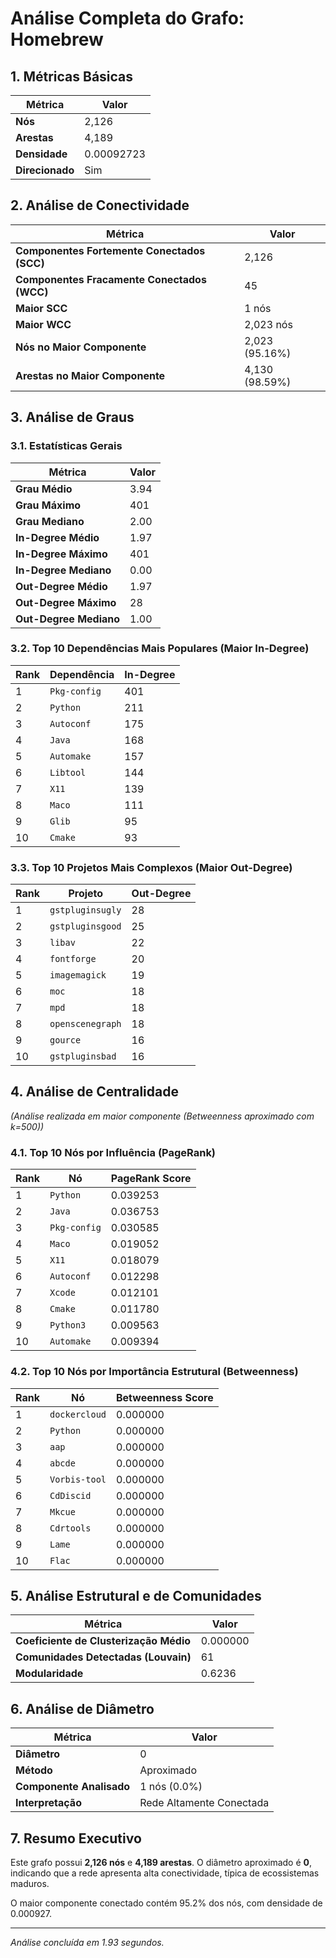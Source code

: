 # Análise Completa do Grafo: Homebrew

## 1. Métricas Básicas
| Métrica | Valor |
|---------|-------|
| **Nós** | 2,126 |
| **Arestas** | 4,189 |
| **Densidade** | 0.00092723 |
| **Direcionado** | Sim |

## 2. Análise de Conectividade
| Métrica | Valor |
|---------|-------|
| **Componentes Fortemente Conectados (SCC)** | 2,126 |
| **Componentes Fracamente Conectados (WCC)** | 45 |
| **Maior SCC** | 1 nós |
| **Maior WCC** | 2,023 nós |
| **Nós no Maior Componente** | 2,023 (95.16%) |
| **Arestas no Maior Componente** | 4,130 (98.59%) |

## 3. Análise de Graus
### 3.1. Estatísticas Gerais
| Métrica | Valor |
|---------|-------|
| **Grau Médio** | 3.94 |
| **Grau Máximo** | 401 |
| **Grau Mediano** | 2.00 |
| **In-Degree Médio** | 1.97 |
| **In-Degree Máximo** | 401 |
| **In-Degree Mediano** | 0.00 |
| **Out-Degree Médio** | 1.97 |
| **Out-Degree Máximo** | 28 |
| **Out-Degree Mediano** | 1.00 |

### 3.2. Top 10 Dependências Mais Populares (Maior In-Degree)
| Rank | Dependência | In-Degree |
|------|-------------|-----------|
| 1 | `Pkg-config` | 401 |
| 2 | `Python` | 211 |
| 3 | `Autoconf` | 175 |
| 4 | `Java` | 168 |
| 5 | `Automake` | 157 |
| 6 | `Libtool` | 144 |
| 7 | `X11` | 139 |
| 8 | `Maco` | 111 |
| 9 | `Glib` | 95 |
| 10 | `Cmake` | 93 |

### 3.3. Top 10 Projetos Mais Complexos (Maior Out-Degree)
| Rank | Projeto | Out-Degree |
|------|---------|------------|
| 1 | `gstpluginsugly` | 28 |
| 2 | `gstpluginsgood` | 25 |
| 3 | `libav` | 22 |
| 4 | `fontforge` | 20 |
| 5 | `imagemagick` | 19 |
| 6 | `moc` | 18 |
| 7 | `mpd` | 18 |
| 8 | `openscenegraph` | 18 |
| 9 | `gource` | 16 |
| 10 | `gstpluginsbad` | 16 |

## 4. Análise de Centralidade
_(Análise realizada em maior componente (Betweenness aproximado com k=500))_

### 4.1. Top 10 Nós por Influência (PageRank)
| Rank | Nó | PageRank Score |
|------|-----|----------------|
| 1 | `Python` | 0.039253 |
| 2 | `Java` | 0.036753 |
| 3 | `Pkg-config` | 0.030585 |
| 4 | `Maco` | 0.019052 |
| 5 | `X11` | 0.018079 |
| 6 | `Autoconf` | 0.012298 |
| 7 | `Xcode` | 0.012101 |
| 8 | `Cmake` | 0.011780 |
| 9 | `Python3` | 0.009563 |
| 10 | `Automake` | 0.009394 |

### 4.2. Top 10 Nós por Importância Estrutural (Betweenness)
| Rank | Nó | Betweenness Score |
|------|-----|-------------------|
| 1 | `dockercloud` | 0.000000 |
| 2 | `Python` | 0.000000 |
| 3 | `aap` | 0.000000 |
| 4 | `abcde` | 0.000000 |
| 5 | `Vorbis-tool` | 0.000000 |
| 6 | `CdDiscid` | 0.000000 |
| 7 | `Mkcue` | 0.000000 |
| 8 | `Cdrtools` | 0.000000 |
| 9 | `Lame` | 0.000000 |
| 10 | `Flac` | 0.000000 |

## 5. Análise Estrutural e de Comunidades
| Métrica | Valor |
|---------|-------|
| **Coeficiente de Clusterização Médio** | 0.000000 |
| **Comunidades Detectadas (Louvain)** | 61 |
| **Modularidade** | 0.6236 |

## 6. Análise de Diâmetro
| Métrica | Valor |
|---------|-------|
| **Diâmetro** | 0 |
| **Método** | Aproximado |
| **Componente Analisado** | 1 nós (0.0%) |
| **Interpretação** | Rede Altamente Conectada |

## 7. Resumo Executivo
Este grafo possui **2,126 nós** e **4,189 arestas**.
O diâmetro aproximado é **0**, indicando que 
a rede apresenta alta conectividade, típica de ecossistemas maduros.

O maior componente conectado contém 95.2% dos nós, 
com densidade de 0.000927.

---
*Análise concluída em 1.93 segundos.*